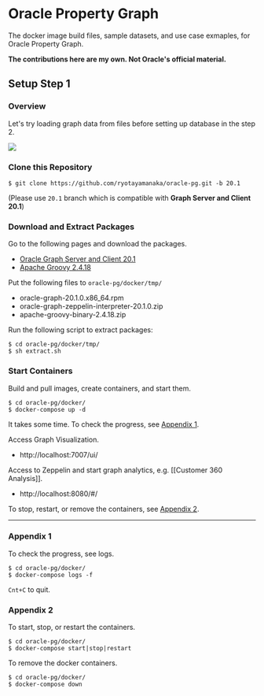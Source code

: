 # Oracle Property Graph

The docker image build files, sample datasets, and use case exmaples, for Oracle Property Graph.

**The contributions here are my own. Not Oracle's official material.**

## Setup Step 1

### Overview

Let's try loading graph data from files before setting up database in the step 2.

![](https://user-images.githubusercontent.com/4862919/80505829-0da5da80-899f-11ea-9517-3fc51c1600b9.jpg)

### Clone this Repository

    $ git clone https://github.com/ryotayamanaka/oracle-pg.git -b 20.1

(Please use `20.1` branch which is compatible with **Graph Server and Client 20.1**) 

### Download and Extract Packages

Go to the following pages and download the packages.

* [Oracle Graph Server and Client 20.1](https://www.oracle.com/database/technologies/spatialandgraph/property-graph-features/graph-server-and-client/graph-server-and-client-downloads.html)
* [Apache Groovy 2.4.18](https://dl.bintray.com/groovy/maven/apache-groovy-binary-2.4.18.zip)

Put the following files to `oracle-pg/docker/tmp/`
  
- oracle-graph-20.1.0.x86_64.rpm
- oracle-graph-zeppelin-interpreter-20.1.0.zip
- apache-groovy-binary-2.4.18.zip

Run the following script to extract packages:

    $ cd oracle-pg/docker/tmp/
    $ sh extract.sh

### Start Containers

Build and pull images, create containers, and start them.

    $ cd oracle-pg/docker/
    $ docker-compose up -d

It takes some time. To check the progress, see [Appendix 1](#appendix-1).

Access Graph Visualization.

* http://localhost:7007/ui/

Access to Zeppelin and start graph analytics, e.g. [[Customer 360 Analysis]].

* http://localhost:8080/#/

To stop, restart, or remove the containers, see [Appendix 2](#appendix-2).

***

### Appendix 1

To check the progress, see logs.

    $ cd oracle-pg/docker/
    $ docker-compose logs -f

`Cnt+C` to quit.

### Appendix 2

To start, stop, or restart the containers.

    $ cd oracle-pg/docker/
    $ docker-compose start|stop|restart

To remove the docker containers.

    $ cd oracle-pg/docker/
    $ docker-compose down
